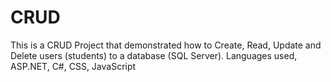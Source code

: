 # CRUD

This is a CRUD Project that demonstrated how to Create, Read, Update and Delete users (students) to a database (SQL Server).
Languages used, ASP.NET, C#, CSS, JavaScript
